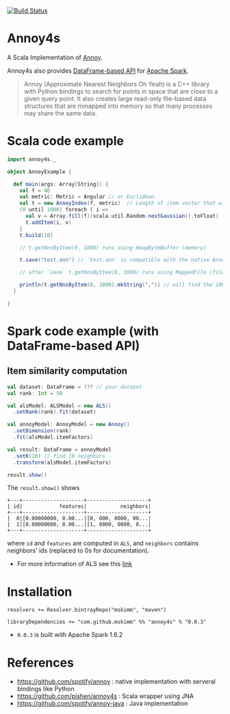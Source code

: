 [![Build Status](https://travis-ci.org/mskimm/annoy4s.svg?branch=master)](https://travis-ci.org/mskimm/annoy4s)

# Annoy4s
A Scala Implementation of [Annoy](https://github.com/spotify/annoy).

Annoy4s also provides [DataFrame-based API](http://spark.apache.org/docs/latest/ml-guide.html) 
for [Apache Spark](https://spark.apache.org/).

> Annoy (Approximate Nearest Neighbors Oh Yeah) is a C++ library with Python bindings to search for points in space that are close to a given query point. It also creates large read-only file-based data structures that are mmapped into memory so that many processes may share the same data.

# Scala code example

```scala
import annoy4s._

object AnnoyExample {

  def main(args: Array[String]) {
    val f = 40
    val metric: Metric = Angular // or Euclidean
    val t = new AnnoyIndex(f, metric)  // Length of item vector that will be indexed
    (0 until 1000) foreach { i =>
      val v = Array.fill(f)(scala.util.Random.nextGaussian().toFloat)
      t.addItem(i, v)
    }
    t.build(10)

    // t.getNnsByItem(0, 1000) runs using HeapByteBuffer (memory)

    t.save("test.ann") // `test.ann` is compatible with the native Annoy

    // after `save` t.getNnsByItem(0, 1000) runs using MappedFile (file-based)

    println(t.getNnsByItem(0, 1000).mkString(",")) // will find the 1000 nearest neighbors
  }

}

```

# Spark code example (with DataFrame-based API)

## Item similarity computation
```scala
val dataset: DataFrame = ??? // your dataset
val rank: Int = 50

val alsModel: ALSModel = new ALS()
  .setRank(rank).fit(dataset)

val annoyModel: AnnoyModel = new Annoy()
  .setDimension(rank)
  .fit(alsModel.itemFactors)

val result: DataFrame = annoyModel
  .setK(10) // find 10 neighbors
  .transform(alsModel.itemFactors)

result.show()
```      

The `result.show()` shows

```
+---+--------------------+--------------------+
| id|            features|           neighbors|
+---+--------------------+--------------------+
|  0|[0.00000000, 0.00...|[0, 000, 0000, 00...|
|  1|[0.00000000, 0.00...|[1, 0000, 0000, 0...|
+---+--------------------+--------------------+
```

where `id` and `features` are computed in `ALS`, 
and `neighbors` contains neighbors' ids (replaced to 0s for documentation).

 - For more information of ALS see this [link](http://spark.apache.org/docs/2.0.0/ml-collaborative-filtering.html)


# Installation

```
resolvers += Resolver.bintrayRepo("mskimm", "maven")

libraryDependencies += "com.github.mskimm" %% "annoy4s" % "0.0.3"
```
 - `0.0.3` is built with Apache Spark 1.6.2

# References
 - https://github.com/spotify/annoy : native implementation with serveral bindings like Python
 - https://github.com/pishen/annoy4s : Scala wrapper using JNA
 - https://github.com/spotify/annoy-java : Java implementation

